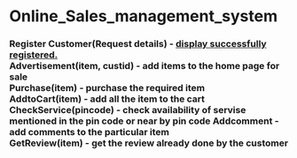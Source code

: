 # Online_Sales_management_system
<h3><u></u>
  Register Customer(Request details) - <u>display successfully registered.</u><br>
  Advertisement(item, custid) - add items to the home page for sale<br>
  Purchase(item) - purchase the required item<br>
  AddtoCart(item) - add all the item to the cart<br>
  CheckService(pincode) - check availability of servise mentioned in the pin code or near by pin code
  Addcomment - add comments to the particular item<br>
  GetReview(item) - get the review already done by the customer
</h3>
